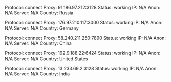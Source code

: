 Protocol: connect
Proxy: 91.186.97.212:3128
Status: working
IP: N/A
Anon: N/A
Server: N/A
Country: Russia

Protocol: connect
Proxy: 176.97.210.117:3000
Status: working
IP: N/A
Anon: N/A
Server: N/A
Country: Germany

Protocol: connect
Proxy: 58.240.211.250:7890
Status: working
IP: N/A
Anon: N/A
Server: N/A
Country: China

Protocol: connect
Proxy: 192.9.188.22:6424
Status: working
IP: N/A
Anon: N/A
Server: N/A
Country: United States

Protocol: connect
Proxy: 13.233.69.2:3128
Status: working
IP: N/A
Anon: N/A
Server: N/A
Country: India

